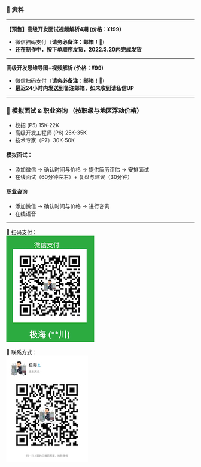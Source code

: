 ### ️🌟 资料
------
**【预售】高级开发面试视频解析4期 (价格：¥199)**
- 微信扫码支付（**请务必备注：邮箱！📮**） 
- **还在制作中，按下单顺序发货，2022.3.20内完成发货**
------
**高级开发思维导图+视频解析 (价格：¥99)**
- 微信扫码支付（**请务必备注：邮箱！📮**） 
- **最迟24小时内发送到备注邮箱，如未收到请私信UP**
------
###  🌟 模拟面试 & 职业咨询 （按职级与地区浮动价格）
- 校招 (P5)  15K-22K <br>
- 高级开发工程师 (P6) 25K-35K <br>
- 技术专家（P7）30K-50K <br>

#### 模拟面试：
- 添加微信 -> 确认时间与价格 -> 提供简历评估 -> 安排面试
- 在线面试（60分钟左右）+ 复盘与建议（30分钟）

#### 职业咨询
- 添加微信 -> 确认时间与价格 -> 进行咨询
- 在线语音

------
🌟 扫码支付：<br>
![Pay](img/PaymentCode.jpeg)

🌟 联系方式： <br>
![weChat](img/weChat.jpeg)
